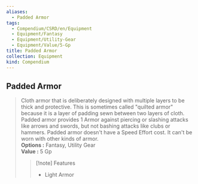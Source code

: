 ```yaml
---
aliases:
  - Padded Armor
tags:
  - Compendium/CSRD/en/Equipment
  - Equipment/Fantasy
  - Equipment/Utility-Gear
  - Equipment/Value/5-Gp
title: Padded Armor
collection: Equipment
kind: Compendium
---
```

## Padded Armor  
  
>Cloth armor that is deliberately designed with multiple layers to be thick and protective. This is sometimes called "quilted armor" because it is a layer of padding sewn between two layers of cloth. Padded armor provides 1 Armor against piercing or slashing attacks like arrows and swords, but not bashing attacks like clubs or hammers. Padded armor doesn't have a Speed Effort cost. It can't be worn with other kinds of armor.  
> **Options :** Fantasy, Utility Gear  
> **Value :** 5 Gp  
>>[!note] Features  
>> - Light Armor